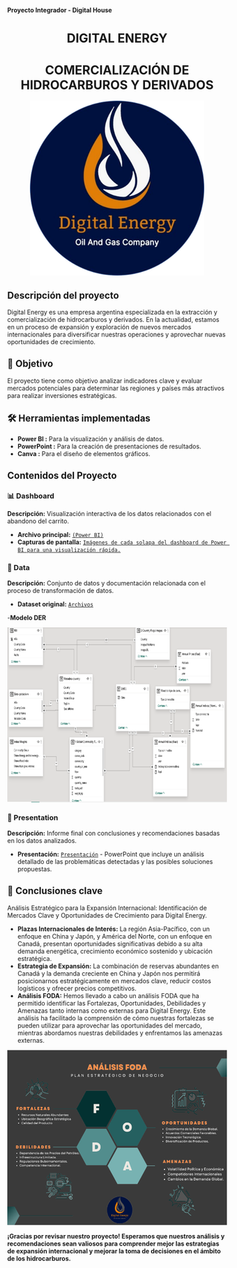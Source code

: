 **Proyecto Integrador - Digital House**

<h1 align="center">DIGITAL ENERGY</h1>
<h1 align="center">COMERCIALIZACIÓN DE HIDROCARBUROS Y DERIVADOS</h1>

<p align="center">
  <img width="400" height="400" src="Imagen/LOGO.png" alt="Logo de digital energy">
</p>

## Descripción del proyecto
Digital Energy es una empresa argentina especializada en la extracción y comercialización de hidrocarburos y derivados. En la actualidad, estamos en un proceso de expansión y exploración de nuevos mercados internacionales para diversificar nuestras operaciones y aprovechar nuevas oportunidades de crecimiento. 

## 🎯 Objetivo
El proyecto tiene como objetivo analizar indicadores clave y evaluar mercados potenciales para determinar las regiones y países más atractivos para realizar inversiones estratégicas.


## 🛠️ Herramientas implementadas 
- **Power BI :**  Para la visualización y análisis de datos.
- **PowerPoint :**  Para la creación de presentaciones de resultados.
- **Canva :**  Para el diseño de elementos gráficos.

## Contenidos del Proyecto

### 📊 Dashboard
**Descripción:** Visualización interactiva de los datos relacionados con el abandono del carrito.

- **Archivo principal:** [`(Power BI)`](Dashboard)
- **Capturas de pantalla:** [`Imágenes de cada solapa del dashboard de Power BI para una visualización rápida.`](Dashboard)

### 📂 Data
**Descripción:** Conjunto de datos y documentación relacionada con el proceso de transformación de datos.

- **Dataset original:** [`Archivos`](Data)

-**Modelo DER**

<p align="center">
  <img width="800" height="400" src="Imagen/Modelo DER y Enterprise DW Bus.png" alt="Modelo DER">
</p>

</div>
 
### 📑 Presentation
**Descripción:** Informe final con conclusiones y recomendaciones basadas en los datos analizados.

- **Presentación:** [`Presentación`](Presentation) - PowerPoint que incluye un análisis detallado de las problemáticas detectadas y las posibles soluciones propuestas.


## 📢 Conclusiones clave
Análisis Estratégico para la Expansión Internacional: Identificación de Mercados Clave y Oportunidades de Crecimiento para Digital Energy.

- **Plazas Internacionales de Interés:** La región Asia-Pacífico, con un enfoque en China y Japón, y América del Norte, con un enfoque en Canadá, presentan oportunidades significativas debido a su alta demanda energética, crecimiento económico sostenido y ubicación estratégica.
- **Estrategia de Expansión:** La combinación de reservas abundantes en Canadá y la demanda creciente en China y Japón nos permitirá posicionarnos estratégicamente en mercados clave, reducir costos logísticos y ofrecer precios competitivos.
- **Análisis FODA:** Hemos llevado a cabo un análisis FODA que ha permitido identificar las Fortalezas, Oportunidades, Debilidades y Amenazas tanto internas como externas para Digital Energy. Este análisis ha facilitado la comprensión de cómo nuestras fortalezas se pueden utilizar para aprovechar las oportunidades del mercado, mientras abordamos nuestras debilidades y enfrentamos las amenazas externas.

<p align="center">
  <img width="600" height="400" src="Imagen/Analisis FODA.png" alt="Análisis FODA">
</p>

**¡Gracias por revisar nuestro proyecto! Esperamos que nuestros análisis y recomendaciones sean valiosos para comprender mejor las estrategias de expansión internacional y mejorar la toma de decisiones en el ámbito de los hidrocarburos.**
